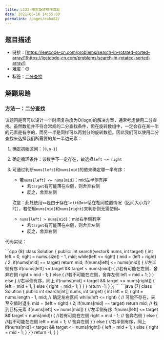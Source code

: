 ```yaml
---
title: LC33-搜索旋转排序数组
date: 2021-06-16 14:55:00
permalink: /pages/eaba82/
---
```


## 题目描述

- 链接：[https://leetcode-cn.com/problems/search-in-rotated-sorted-array/](https://leetcode-cn.com/problems/search-in-rotated-sorted-array/)
- 难度：🟡
- 标签：[二分查找](/pages/34f617/)

## 解题思路
### 方法一：二分查找
该题问是否可以设计一个时间复杂度为O(logn)的解决方案，通常考虑使用二分查找。虽然数组并不符合常规的二分查找条件，但在旋转数组中，一定会存在某一半的元素是有序的，而另一半是同样可以再划分的旋转数组。因此我们可以使用二分查找来选择我们所需要的某一半边元素：
1. 确定初始区间：`[0,n-1]`
2. 确定循环条件：该数字不一定存在，故选择`left <= right`
3. 可通过判断`nums[left]`和`nums[mid]`的值来确定哪一半有序：
    - 若`nums[left] <= nums[mid]`：mid左半侧有序
        - 若`target`有可能落在左侧，则舍弃右侧
        - 反之，舍弃左侧
    
    注意：此处使用`<=`是由于存在`left`和`mid`落在相同位置情况（区间大小为2时），若使用`nums[mid]`和`nums[right]`来判断则无需使用`=`
    - `nums[left] > nums[mid]`：mid右半侧有序
        - 若`target`有可能落在右侧，则舍弃左侧
        - 反之，舍弃右侧

代码实现：

<code-group>
<code-block title="C++" active>
```cpp {8}
class Solution {
public:
    int search(vector<int>& nums, int target) {
        int left = 0, right = nums.size() - 1, mid;
        while(left <= right) {
            mid = (left + right) / 2;
            if(nums[mid] == target) return mid;
            if(nums[left] <= nums[mid]) {  //左半侧有序
                if(nums[left] <= target && target < nums[mid]) {  //若有可能在左侧，舍弃右侧
                    right = mid - 1;
                } else {  //若不可能在左侧，舍弃左侧
                    left = mid + 1;
                }
            } else {  //右半侧有序，同上
                if(nums[mid] < target && target <= nums[right]) {
                    left = mid + 1;
                } else {
                    right = mid - 1;
                }
            }
        }
        return -1;
    }
};
```
</code-block>

<code-block title="Java">
```java {7}
class Solution {
    public int search(int[] nums, int target) {
        int left = 0, right = nums.length - 1, mid;  // 确定左右区间
        while(left <= right) {  // 可能不存在，夹至空值时退出
            mid = (left + right) / 2;
            if(nums[mid] == target) return mid;  // 找到目标元素
            if(nums[left] <= nums[mid]) {  //左半侧有序
                if(nums[left] <= target && target < nums[mid]) {  //若有可能在左侧
                    right = mid - 1;  // 舍弃右侧
                } else {  //若不可能在左侧
                    left = mid + 1;  // 舍弃左侧
                }
            } else {  //右半侧有序，同上
                if(nums[mid] < target && target <= nums[right]) {
                    left = mid + 1;
                } else {
                    right = mid - 1;
                }
            }
        }
        return -1;
    }
}
```
</code-block>
</code-group>